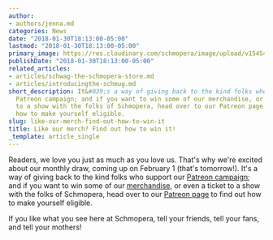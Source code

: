 ```yaml
---
author:
- authors/jenna.md
categories: News
date: "2018-01-30T18:13:00-05:00"
lastmod: "2018-01-30T18:13:00-05:00"
primary_image: https://res.cloudinary.com/schmopera/image/upload/v1545409169/media/webhook-uploads/1517353947614/UeRNBCC5DBsakrnLS5Et6IULQdwibTZLCnX1g5eoNxEIDJkTJChawaN7yvYeAFBgN2MuFHv2dFArMePBqpq9tyrveP5xsw%3Dw1360-h1360-c
publishDate: "2018-01-30T18:13:00-05:00"
related_articles:
- articles/schwag-the-schmopera-store.md
- articles/introducingthe-schmug.md
short_description: It&#039;s a way of giving back to the kind folks who support our
  Patreon campaign; and if you want to win some of our merchandise, or even a ticket
  to a show with the folks of Schmopera, head over to our Patreon page to find out
  how to make yourself eligible.
slug: like-our-merch-find-out-how-to-win-it
title: Like our merch? Find out how to win it!
_template: article_single
---
```


Readers, we love you just as much as you love us. That's why we're excited about our monthly draw, coming up on February 1 (that's tomorrow!). It's a way of giving back to the kind folks who support our [Patreon campaign](https://www.patreon.com/schmopera); and if you want to win some of our [merchandise](https://www.facebook.com/schmopera/shop/), or even a ticket to a show with the folks of Schmopera, head over to our [Patreon page](https://www.patreon.com/schmopera) to find out how to make yourself eligible.

If you like what you see here at Schmopera, tell your friends, tell your fans, and tell your mothers!
